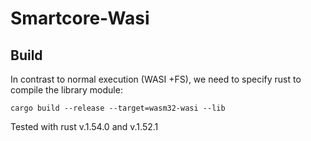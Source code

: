 # Smartcore-Wasi

## Build

In contrast to normal execution (WASI +FS), we need to specify rust to compile the library module:

`cargo build --release --target=wasm32-wasi --lib`

Tested with rust v.1.54.0 and v.1.52.1
